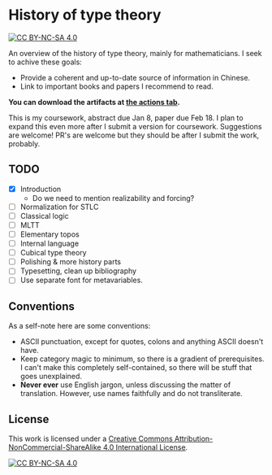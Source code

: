 # History of type theory

[![CC BY-NC-SA 4.0][cc-by-nc-sa-shield]][cc-by-nc-sa]

An overview of the history of type theory, mainly for mathematicians. I seek to achive these goals:
- Provide a coherent and up-to-date source of information in Chinese.
- Link to important books and papers I recommend to read.

**You can download the artifacts at [the actions tab](https://github.com/Trebor-Huang/history/actions).**

This is my coursework, abstract due Jan 8, paper due Feb 18. I plan to expand this even more after I submit a version for coursework. Suggestions are welcome! PR's are welcome but they should be after I submit the work, probably.

## TODO

- [X] Introduction
  - Do we need to mention realizability and forcing?
- [ ] Normalization for STLC
- [ ] Classical logic
- [ ] MLTT
- [ ] Elementary topos
- [ ] Internal language
- [ ] Cubical type theory
- [ ] Polishing & more history parts
- [ ] Typesetting, clean up bibliography
- [ ] Use separate font for metavariables.

## Conventions

As a self-note here are some conventions:
- ASCII punctuation, except for quotes, colons and anything ASCII doesn't have.
- Keep category magic to minimum, so there is a gradient of prerequisites. I can't make this completely self-contained, so there will be stuff that goes unexplained.
- **Never ever** use English jargon, unless discussing the matter of translation. However, use names faithfully and do not transliterate.

## License

This work is licensed under a
[Creative Commons Attribution-NonCommercial-ShareAlike 4.0 International License][cc-by-nc-sa].

[![CC BY-NC-SA 4.0][cc-by-nc-sa-image]][cc-by-nc-sa]

[cc-by-nc-sa]: http://creativecommons.org/licenses/by-nc-sa/4.0/
[cc-by-nc-sa-image]: https://licensebuttons.net/l/by-nc-sa/4.0/88x31.png
[cc-by-nc-sa-shield]: https://img.shields.io/badge/License-CC%20BY--NC--SA%204.0-lightgrey.svg
